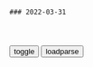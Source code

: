 ```tip
### 2022-03-31
```

<table id="tbc" style="white-space:pre-wrap">
</table>
<button onclick="toggleb()">toggle</button>
<button onclick="loadparse()">loadparse</button>
<br>
<!-- 🌸<br>🍅-　-🍑<hr>🍀 -->
<pre>
<textarea rows="30" cols="100" style="display: none" id="tar">

6S9/a/blob/master/1-🌈-3-🔥-逼格词典/8-八卦.md
https://github.com/6S9/a/blob/master/1-%F0%9F%8C%88-3-%F0%9F%94%A5-%E9%80%BC%E6%A0%BC%E8%AF%8D%E5%85%B8/8-%E5%85%AB%E5%8D%A6.md
https://cdn.jsdelivr.net/gh/6S9/a/1-%F0%9F%8C%88-3-%F0%9F%94%A5-%E9%80%BC%E6%A0%BC%E8%AF%8D%E5%85%B8/8-%E5%85%AB%E5%8D%A6.md

Netlify 真香！又回到了静态网站 - 知乎
https://zhuanlan.zhihu.com/p/281702123?ivk_sa=1024320u

在此之后，这一切都是自动的：包括当修改了哪篇文章之后：只要Github上你网站的仓库发生了变化，Netlify 就会自动重新构建网页文件并且自动发布。

<font size="1" style="color:#DCDCDC">2022-03-31</font>

// ==UserScript==// @name 免费V2Ray - 放牧的风 一键复制// @match https: - Pastebin.com
https://pastebin.com/SBHD30NQ

<font size="1" style="color:#DCDCDC">2022-03-31</font>

“不是年味谈了，只是快乐的不再是我们”
https://mbd.baidu.com/newspage/data/videolanding?nid=sv_7535413473996552724&sourceFrom=pc_feedlist

<font size="1" style="color:#DCDCDC">2022-03-31</font>

jsdelivr加速资源加载_raw.github被ban之后如何访问github资源_单林敏的博客-CSDN博客
https://blog.csdn.net/neve_give_up_dan/article/details/104817638

<font size="1" style="color:#DCDCDC">2022-03-31</font>

使用 jsDelivr 免费加速 GitHub Pages 博客的静态资源 — 码志
https://mazhuang.org/2020/05/01/cdn-for-github-pages/

https://cdn.jsdelivr.net/combine/gh/mzlogin/mzlogin.github.io@1.2.0/assets/js/main.min.js,gh/mzlogin/mzlogin.github.io@1.2.0/assets/js/simple-jekyll-search.min.js

<font size="1" style="color:#DCDCDC">2022-03-31</font>

利用 Github 自建图床的几种方式 | 随遇而安
https://www.iszy.cc/posts/ufjg58/

<font size="1" style="color:#DCDCDC">2022-03-31</font>

GitHub - Molunerfinn/PicGo: A simple & beautiful tool for pictures uploading built by vue-cli-electron-builder
https://github.com/Molunerfinn/PicGo

<font size="1" style="color:#DCDCDC">2022-03-31</font>

如何配置 GitHub 为个人的手机图床 - 知乎
https://zhuanlan.zhihu.com/p/106523895

<font size="1" style="color:#DCDCDC">2022-03-31</font>

ZoneAlarm 
https://search.zonealarm.com/

MattkayDiary: 2021年03月27日更新：61个免费高速v2ray节点分享clash订阅链接|12万kbps|2021最新科学上网梯子手机电脑翻qvpn代理稳定|v2rayN,clash,trojan,shadowrocket小火箭
https://www.mattkaydiary.com/2021/03/2021-03-27-free-v2ray-clash-vmess-trojan-subscribe-link.html

<font size="1" style="color:#DCDCDC">2022-03-31</font>

XYZ
https://9.234456.xyz/abc.html?t=567

<font size="1" style="color:#DCDCDC">2022-03-31</font>

https://ghproxy.com/https://github.com/ssrsub/ssr/raw/master/V2Ray
https://ghproxy.com/https://github.com/ssrsub/ssr/raw/master/ssrsub
https://ghproxy.com/https://github.com/ssrsub/ssr/raw/master/ss-sub
https://ghproxy.com/https://raw.githubusercontent.com/ssrsub/ssr/master/V2Ray
https://ghproxy.com/https://raw.githubusercontent.com/ssrsub/ssr/master/ssrsub
https://ghproxy.com/https://raw.githubusercontent.com/ssrsub/ssr/master/ss-sub

网页沙箱
https://pp4adrvb.fast-github.tk/

https://cdn.jsdelivr.net/gh/ssrsub/ssr/V2Ray
https://cdn.jsdelivr.net/gh/ssrsub/ssr/ssrsub
https://cdn.jsdelivr.net/gh/ssrsub/ssr/ss-sub

SS/SSR/V2ray/Trojan/TG代理订阅分享 – Telegram
https://xn--r1a.website/s/ssrsub

https://t.me/s/SSRSUB/800
https://github.com/ssrsub/ssr/raw/master/V2Ray
https://github.com/ssrsub/ssr/raw/master/ssrsub
https://github.com/ssrsub/ssr/raw/master/ss-sub

https://raw.githubusercontents.com/
raw.staticdn.net

<font size="1" style="color:#DCDCDC">2022-03-31</font>

19世纪的疯人院，患者全是正常女人，背后真相细思极恐，电影
https://mbd.baidu.com/newspage/data/videolanding?nid=sv_12614226087758049126&sourceFrom=pc_feedlist

<font size="1" style="color:#DCDCDC">2022-03-31</font>

Release v3.8.1 · HMBSbige/ShadowsocksR-Android · GitHub
https://github.com/HMBSbige/ShadowsocksR-Android/releases/tag/3.8.1

<font size="1" style="color:#DCDCDC">2022-03-31</font>

Release v3.8.17 · xxf098/shadowsocksr-v2ray-trojan-android · GitHub
https://github.com/xxf098/shadowsocksr-v2ray-trojan-android/releases/tag/v3.8.17

更新Xray-core v1.5.4

<font size="1" style="color:#DCDCDC">2022-03-31</font>

GitHub - amlkiller/Miles: 二爷翻q，专注免费翻q30年，但没有掌握核心科技，一切已经开始！^_^
https://github.com/amlkiller/Miles

从此告别傻逼傲慢无知没有独立思考能力的自己、做一个有点儿思想的自己。人到暮年，告诉自己儿孙，自己活过。

一切都是刚刚开始！Everything is just begining！&& 一切已经开始！

ss://YWVzLTI1Ni1nY206VEV6amZBWXEySWp0dW9TQDE2OS4xOTcuMTQyLjk5OjY2Nzk=#US_%e4%ba%8c%e7%88%b7%e7%bf%bb%e5%a2%99%e7%bd%91https%3a%2f%2f1808.ga_55
ss://YWVzLTI1Ni1nY206Rm9PaUdsa0FBOXlQRUdQQDE3Mi45OS4xOTAuOTI6NzMwNg==#GB_%e4%ba%8c%e7%88%b7%e7%bf%bb%e5%a2%99%e7%bd%91https%3a%2f%2f1808.ga_47
ss://YWVzLTI1Ni1nY206cEtFVzhKUEJ5VFZUTHRNQDE3Mi45OS4xOTAuOTI6NDQz#GB_%e4%ba%8c%e7%88%b7%e7%bf%bb%e5%a2%99%e7%bd%91https%3a%2f%2f1808.ga_242
ss://YWVzLTI1Ni1nY206UENubkg2U1FTbmZvUzI3QDE2OS4xOTcuMTQyLjk5OjgwOTA=#US_%e4%ba%8c%e7%88%b7%e7%bf%bb%e5%a2%99%e7%bd%91https%3a%2f%2f1808.ga_51
ss://YWVzLTI1Ni1nY206cEtFVzhKUEJ5VFZUTHRNQDE2OS4xOTcuMTQyLjk5OjQ0Mw==#US_%e4%ba%8c%e7%88%b7%e7%bf%bb%e5%a2%99%e7%bd%91https%3a%2f%2f1808.ga_56

<font size="1" style="color:#DCDCDC">2022-03-30</font>

河北一地下发文件：扑杀所有阳性患者家中的宠物！|动物|传染源|宿主_网易订阅
https://www.163.com/dy/article/H3PF0Q4R0552GUAZ.html

<font size="1" style="color:#DCDCDC">2022-03-31</font>

守护：能上战场的熊，还会拿枪扫射，厉害了
https://mbd.baidu.com/newspage/data/videolanding?nid=sv_12204980425012450834&sourceFrom=pc_feedlist

<font size="1" style="color:#DCDCDC">2022-03-31</font>

新j一路段现“巡路员黑熊”，淡定扶起路障后潇洒离去，网友惊呼熊素质太高
https://view.inews.qq.com/a/20200617V0O4KX00

<font size="1" style="color:#DCDCDC">2022-03-31</font>

日本建造“回天”鱼雷，日本青年被洗脑后，驾驶着它去送死
https://mbd.baidu.com/newspage/data/videolanding?nid=sv_12736910201610806418&sourceFrom=pc_feedlist

成千上万17，18岁左右的日本男性在爱g，反侵略的宣传蛊惑下，组成所谓的水下神风特攻队。

<font size="1" style="color:#DCDCDC">2022-03-31</font>

日军“回天”鱼雷，神风队员进去之后被锁死，后悔也只能死
https://mbd.baidu.com/newspage/data/videolanding?nid=sv_2178008562799471624&sourceFrom=pc_feedlist

大西泷治郎
说我要剖腹殉葬，以谢4000余名神风敢死队的队员们，因为是我把他们送上征程。

神风队员进入驾驶舱后，舱门被从外部密封关闭，此后便不能打开。因此回天鱼雷一经发射，就只能人与鱼雷同归于尽。回天鱼雷实际上是一枚装人的鱼雷肉弹。

它除了给历史楼下一个，带着硝烟血腥的笑柄外，更留给人们永久的警示和深省。

<font size="1" style="color:#DCDCDC">2022-03-31</font>

疫情期间 保密工作“十严禁”
https://mbd.baidu.com/newspage/data/landingsuper?context=%7B%22nid%22%3A%22news_10069888281148061382%22%7D&n_type=-1&p_from=-1

<font size="1" style="color:#DCDCDC">2022-03-31</font>

狗狗不断撕咬自己尾巴，主人以为得了狂犬病，殊不知它是在救自己
https://mbd.baidu.com/newspage/data/videolanding?nid=sv_4040831258768379229&sourceFrom=pc_feedlist

<font size="1" style="color:#DCDCDC">2022-03-31</font>

曾国藩得到太平天g大量财宝，与慈禧展开较量，马新贻成为牺牲品
https://mbd.baidu.com/newspage/data/videolanding?nid=sv_13043819935316429484&sourceFrom=pc_feedlist

此辈沾染营中恶习，好吃懒做，断不能安分守业，恐仍费搜捕耳。

太平天g还有圣库z度，z度规定m间不许私藏财富，超过5两就要治罪，所有的私财都要统一上交到圣库，然后再进行分配。

曾国藩的弟弟湘军领袖曾国荃，获得了大量与存下来的窖藏黄金，并据为己有。而洪秀全天王府的那把大火，也是他为了毁灭证据使的手段。

<font size="1" style="color:#DCDCDC">2022-03-31</font>

我是江小白：再好的感情，缺少了沟通，也会慢慢变淡
https://mbd.baidu.com/newspage/data/videolanding?nid=sv_18207489175098371141&sourceFrom=rec

一个人很热情，另一个人很冷淡的时候，就会产生雾。

<font size="1" style="color:#DCDCDC">2022-03-31</font>

安静的猫先上灶台是什么意思_百度知道
https://zhidao.baidu.com/question/541215011.html

w笨蛋WANTLOVE
原意是指：看似最老实的猫，其实最会装模作样，狡猾地用安分的假象瞒过主人的眼睛，最先跳到灶台上偷吃。
谚语之意是指：看似平凡老实巴交的人，往往会做出令人意想不到的出格之事。

<font size="1" style="color:#DCDCDC">2022-03-31</font>

未来世界没有电，所有机器只用油驱动，剃须刀的尾气比汽车还大
https://mbd.baidu.com/newspage/data/videolanding?nid=sv_8365630771916425319&sourceFrom=pc_feedlist

<font size="1" style="color:#DCDCDC">2022-03-31</font>

女生课堂交动画作业，看到成片网友笑疯：老师没叫你“滚”出去？
https://mbd.baidu.com/newspage/data/videolanding?nid=sv_10822730762162531008&sourceFrom=pc_feedlist

<font size="1" style="color:#DCDCDC">2022-03-31</font>

</textarea>
</pre>
<!-- 🍀<br>🍑-　-🍅<hr>🌸 -->

```note
```

<link
  rel="stylesheet"
  href="https://cdn.jsdelivr.net/npm/@fancyapps/ui/dist/fancybox.css"
/>
<script src="https://cdn.jsdelivr.net/npm/@fancyapps/ui@4.0/dist/fancybox.umd.js"></script>

<script type="text/javascript">

var __urlRegex = /(\b(https?|ftp|file):\/\/[-A-Z0-9+&@#\/%?=~_|!:,.;]*[-A-Z0-9+&@#\/%=~_|])/ig;
var __imgRegex = /\.(?:jpe?g|gif|png|webp)$/i;

loadparse();

function parseURL($string){

    var exp = __urlRegex;
    return $string.replace(exp,function(match){
            __imgRegex.lastIndex=0;
            if(__imgRegex.test(match)){
                return '<a data-fancybox="gallery" href="' + match.replace("/p=700", "")
                 + '"><img src="' + match.replace("/p=700", "/p=160x200")+'" width="64"></a>';
            }
            else{
                return '<a href="' + match + '" target="_blank">' + match + '</a>';
            }
        }
    );
}

function loadparse() {
  tbc.innerHTML = parseURL(tar.value);
}

function toggleb() {
  var x = document.getElementById("tar");
  if (x.style.display === "none") {
    x.style.display = "";
  } else {
    x.style.display = "none";
  }
}

</script>
